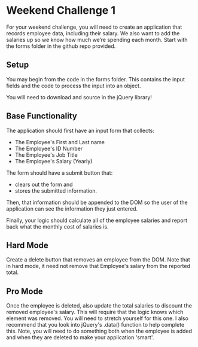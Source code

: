 # Weekend Challenge 1
For your weekend challenge, you will need to create an application that records employee data, including their salary. We also want to add the salaries up so we know how much we’re spending each month. Start with the forms folder in the github repo provided.

## Setup
You may begin from the code in the forms folder. This contains the input fields and the code to process the input into an object.

You will need to download and source in the jQuery library!

## Base Functionality
The application should first have an input form that collects:
- The Employee's First and Last name
- The Employee's ID Number
- The Employee's Job Title
- The Employee's Salary (Yearly)

The form should have a submit button that:
- clears out the form and
- stores the submitted information.

Then, that information should be appended to the DOM so the user of the application can see the information they just entered.

Finally, your logic should calculate all of the employee salaries and report back what the monthly cost of salaries is.

## Hard Mode
Create a delete button that removes an employee from the DOM. Note that in hard mode, it need not remove that Employee's salary from the reported total.

## Pro Mode
Once the employee is deleted, also update the total salaries to discount the removed employee's salary. This will require that the logic knows which element was removed. You will need to stretch yourself for this one. I also recommend that you look into jQuery's .data() function to help complete this. Note, you will need to do something both when the employee is added and when they are deleted to make your application 'smart'.


